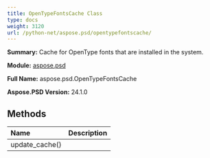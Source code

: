 ```yaml
---
title: OpenTypeFontsCache Class
type: docs
weight: 3120
url: /python-net/aspose.psd/opentypefontscache/
---
```


**Summary:** Cache for OpenType fonts that are installed in the system.

**Module:** [aspose.psd](/psd/python-net/aspose.psd/)

**Full Name:** aspose.psd.OpenTypeFontsCache

**Aspose.PSD Version:** 24.1.0

## **Methods**
| **Name** | **Description** |
| :- | :- |
| update_cache() | <inheritdoc cref="!:OpenTypeInfoCacheProcessor.UpdateFontsCache()" /> |


